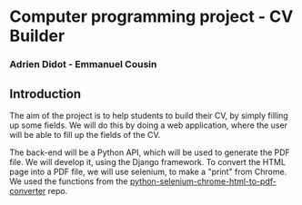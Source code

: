 # Computer programming project - CV Builder

### Adrien Didot - Emmanuel Cousin

## Introduction

The aim of the project is to help students to build their CV, by simply filling up some fields. We will do this by doing
a web application, where the user will be able to fill up the fields of the CV.

The back-end will be a Python API, which will be used to generate the PDF file. We will develop it, using the Django
framework. To convert the HTML page into a PDF file, we will use selenium, to make a "print" from Chrome. We used the
functions from the
[python-selenium-chrome-html-to-pdf-converter](https://github.com/maxvst/python-selenium-chrome-html-to-pdf-converter)
repo.